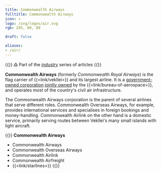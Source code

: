 ```yaml
---
title: Commonwealth Airways
fulltitle: Commonwealth Airways
icon: ✈️
logo: /svg/logos/air.svg
rgb: 245, 60, 89

draft: false

aliases:
- /air/
---
```

{{<note>}}
߷ Part of the *[industry](/industry/)* series of articles
{{</note>}}

<span class="fi fi-min-air fis"></span> **Commonwealth Airways** (formerly *Commonwealth Royal Airways*) is the flag carrier of {{<link/vekllei>}} and its largest airline. It is a [government-owned corporation](/assets/) [jointly owned](/bulletin/government-ownership/) by the {{<link/bureau-of-aerospace>}}, and operates most of the country's civil air infrastructure.

The Commonwealth Airways corporation is the parent of several airlines that serve different roles. Commonwealth Overseas Airways, for example, provides international services and specialises in foreign bookings and money-handling. Commonwealth Airlink on the other hand is a domestic service, primarily serving routes between Vekllei's many small islands with light aircraft.

{{<note panel>}}
**Commonwealth Airways**

* Commonwealth Airways
* Commonwealth Overseas Airways
* Commonwealth Airlink
* Commonwealth Airfreight
* {{<link/starlines>}}
{{</note>}}

<!-- TODO: Add fleet -->

